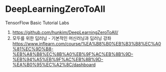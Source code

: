 # DeepLearningZeroToAll
TensorFlow Basic Tutorial Labs

1. https://github.com/hunkim/DeepLearningZeroToAll/
2. 모두를 위한 딥러닝 - 기본적인 머신러닝과 딥러닝 강좌
https://www.inflearn.com/course/%EA%B8%B0%EB%B3%B8%EC%A0%81%EC%9D%B8-%EB%A8%B8%EC%8B%A0%EB%9F%AC%EB%8B%9D-%EB%94%A5%EB%9F%AC%EB%8B%9D-%EA%B0%95%EC%A2%8C/dashboard
